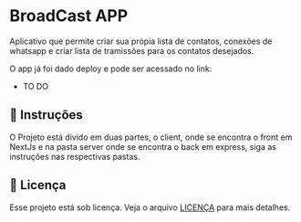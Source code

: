 # BroadCast APP

Aplicativo que permite criar sua própia lista de contatos, conexões de whatsapp e criar lista de tramissões para os contatos desejados.

O app já foi dado deploy e pode ser acessado no link:

- TO DO

## 🚀 Instruções

O Projeto está divido em duas partes, o client, onde se encontra o front em NextJs e na pasta server onde se encontra o back em express, siga as instruções nas respectivas pastas.

## 📝 Licença

Esse projeto está sob licença. Veja o arquivo [LICENÇA](LICENSE.md) para mais detalhes.
